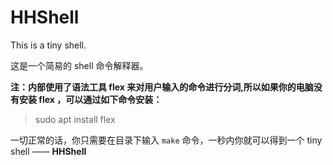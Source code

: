 # HHShell
This is a tiny shell.

这是一个简易的 shell 命令解释器。

**注：内部使用了语法工具 flex 来对用户输入的命令进行分词,所以如果你的电脑没有安装 flex ，可以通过如下命令安装：**

> sudo apt install flex

一切正常的话，你只需要在目录下输入 `make` 命令，一秒内你就可以得到一个 tiny shell —— **HHShell**
